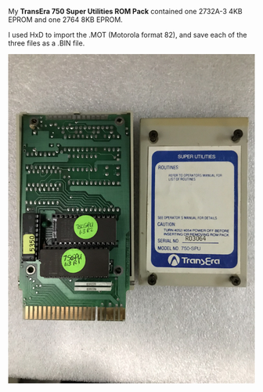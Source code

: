 My **TransEra 750 Super Utilities ROM Pack** contained one 2732A-3 4KB EPROM and one 2764 8KB EPROM. 

I used HxD to import the .MOT (Motorola format 82), and save each of the three files as a .BIN file.  

![Label and PCB front](./SPUromPackinside.jpg)

